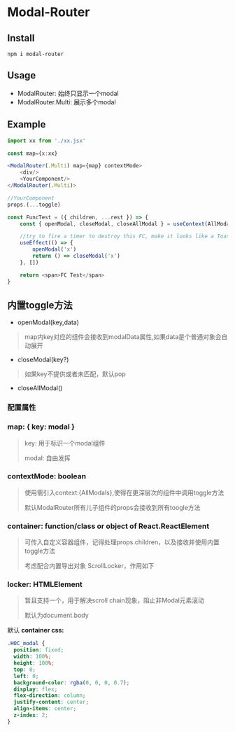 # Modal-Router

## Install

`npm i modal-router`

## Usage

- ModalRouter: 始终只显示一个modal
- ModalRouter.Multi: 展示多个modal

## Example

```javascript
import xx from './xx.jsx'

const map={x:xx}

<ModalRouter(.Multi) map={map} contextMode>
    <div/>
    <YourComponent/>
</ModalRouter(.Multi)>

//YourComponent
props.(...toggle)

const FuncTest = ({ children, ...rest }) => {
    const { openModal, closeModal, closeAllModal } = useContext(AllModals)

    //try to fire a timer to destroy this FC, make it looks like a Toast
    useEffect(() => {
        openModal('x')
        return () => closeModal('x')
    }, [])

    return <span>FC Test</span>
}
```

## 内置toggle方法

- openModal(key,data)
>map内key对应的组件会接收到modalData属性,如果data是个普通对象会自动展开
- closeModal(key?)
>如果key不提供或者未匹配，默认pop
- closeAllModal()

### 配置属性

### map: { key: modal }
>key: 用于标识一个modal组件
>
>modal: 自由发挥

### contextMode: boolean
>使用需引入context:{AllModals},使得在更深层次的组件中调用toggle方法
>
>默认ModalRouter所有儿子组件的props会接收到所有toogle方法

### container: function/class or object of React.ReactElement
>可传入自定义容器组件，记得处理props.children，以及接收并使用内置toggle方法
>
>考虑配合内置导出对象 ScrollLocker，作用如下

### locker: HTMLElement
>暂且支持一个，用于解决scroll chain现象，阻止非Modal元素滚动
>
>默认为document.body

默认 __container css:__
```css
.HOC_modal {
  position: fixed;
  width: 100%;
  height: 100%;
  top: 0;
  left: 0;
  background-color: rgba(0, 0, 0, 0.7);
  display: flex;
  flex-direction: column;
  justify-content: center;
  align-items: center;
  z-index: 2;
}
```
